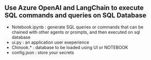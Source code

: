 ## Use Azure OpenAI and LangChain to execute SQL commands and queries on SQL Database

- Notebook.ipynb : generate SQL queries or commands that can be chained with other agents or prompts, and then executed on sql database
- ui.py : an application user exeperience
- Chinook.* : database to be loaded using UI or NOTEBOOK
- config.json : store your secrets
